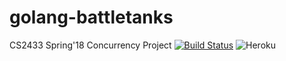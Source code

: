 # golang-battletanks
CS2433 Spring'18 Concurrency Project
 [![Build Status](https://travis-ci.com/IITH-POPL2-Jan2018/concurrency-13.svg?token=8atBSLxEouzs1ugsHMsx&branch=master)](https://travis-ci.com/IITH-POPL2-Jan2018/concurrency-13)
 ![Heroku](https://heroku-badge.herokuapp.com/?app=heroku-badge)
